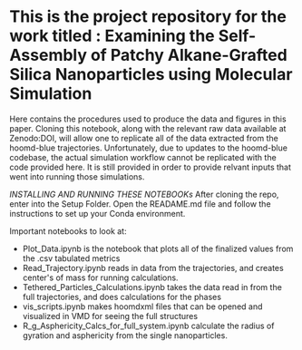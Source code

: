 # This is the project repository for the work titled : Examining the Self-Assembly of Patchy Alkane-Grafted Silica Nanoparticles using Molecular Simulation

Here contains the procedures used to produce the data and figures in this paper. Cloning this notebook, along with the relevant raw data available at Zenodo:DOI, will allow one to replicate all of the data extracted from the hoomd-blue trajectories. Unfortunately, due to updates to the hoomd-blue codebase, the actual simulation workflow cannot be replicated with the code provided here. It is still provided in order to provide relvant inputs that went into running those simulations.

*INSTALLING AND RUNNING THESE NOTEBOOKs*
After cloning the repo, enter into the Setup Folder. Open the READAME.md file and follow the instructions to set up your Conda environment.

Important notebooks to look at:
- Plot_Data.ipynb is the notebook that plots all of the finalized values from the .csv tabulated metrics
- Read_Trajectory.ipynb reads in data from the trajectories, and creates center's of mass for running calculations.
- Tethered_Particles_Calculations.ipynb takes the data read in from the full trajectories, and does calculations for the phases
- vis_scripts.ipynb makes hoomdxml files that can be opened and visualized in VMD for seeing the full structures
- R_g_Asphericity_Calcs_for_full_system.ipynb calculate the radius of gyration and asphericity from the single nanoparticles.

